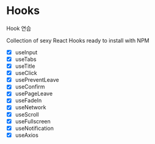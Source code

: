 # Hooks

Hook 연습

Collection of sexy React Hooks ready to install with NPM

- [x] useInput
- [x] useTabs
- [x] useTitle
- [x] useClick
- [x] usePreventLeave
- [x] useConfirm
- [x] usePageLeave
- [x] useFadeIn
- [x] useNetwork
- [x] useScroll
- [x] useFullscreen
- [x] useNotification
- [x] useAxios

